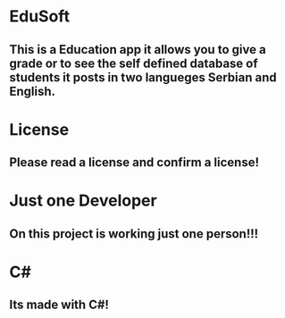 # EduSoft
## This is a Education app it allows you to give a grade or to see the self defined database of students it posts in two langueges Serbian and English.
# License 
## Please read a license and confirm a license!
# Just one Developer
## On this project is working just one person!!!
# C#
## Its made with C#!
